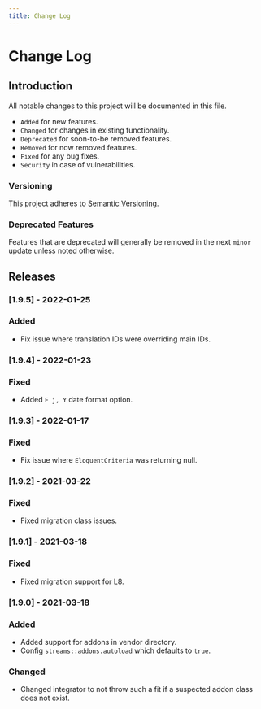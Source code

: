 ```yaml
---
title: Change Log
---
```



# Change Log

<div class="documentation__toc"></div>

## Introduction

All notable changes to this project will be documented in this file.

- `Added` for new features.
- `Changed` for changes in existing functionality.
- `Deprecated` for soon-to-be removed features.
- `Removed` for now removed features.
- `Fixed` for any bug fixes.
- `Security` in case of vulnerabilities.

### Versioning

This project adheres to [Semantic Versioning](https://semver.org/spec/v2.0.0.html).

### Deprecated Features

Features that are deprecated will generally be removed in the next `minor` update unless noted otherwise.

## Releases

### [1.9.5] - 2022-01-25
### Added
- Fix issue where translation IDs were overriding main IDs.

### [1.9.4] - 2022-01-23
### Fixed
- Added `F j, Y` date format option.

### [1.9.3] - 2022-01-17
### Fixed
- Fix issue where `EloquentCriteria` was returning null.

### [1.9.2] - 2021-03-22
### Fixed
- Fixed migration class issues.

### [1.9.1] - 2021-03-18
### Fixed
- Fixed migration support for L8.

### [1.9.0] - 2021-03-18
### Added
- Added support for addons in vendor directory.
- Config `streams::addons.autoload` which defaults to `true`.

### Changed
- Changed integrator to not throw such a fit if a suspected addon class does not exist.

